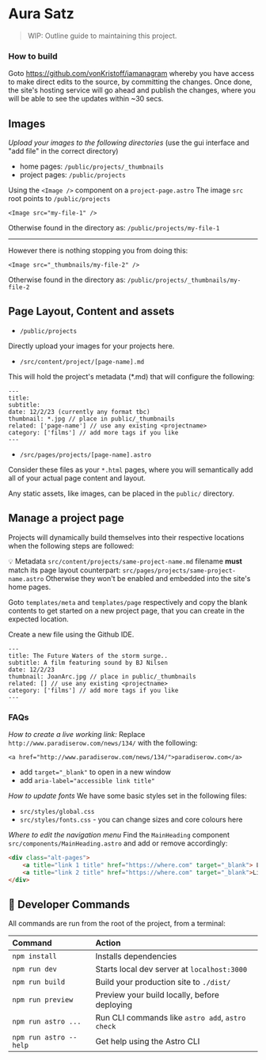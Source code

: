 # Aura Satz

> WIP: Outline guide to maintaining this project.

### How to build

Goto https://github.com/vonKristoff/iamanagram whereby you have access to make direct edits to the source, by committing the changes. Once done, the site's hosting service will go ahead and publish the changes, where you will be able to see the updates within ~30 secs.

## Images

_Upload your images to the following directories_
(use the gui interface and "add file" in the correct directory)

- home pages: `/public/projects/_thumbnails`
- project pages: `/public/projects`

Using the `<Image />` component on a `project-page.astro`
The image `src` root points to `/public/projects`

```
<Image src="my-file-1" />
```

Otherwise found in the directory as: `/public/projects/my-file-1`

---

However there is nothing stopping you from doing this:

```
<Image src="_thumbnails/my-file-2" />
```

Otherwise found in the directory as: `/public/projects/_thumbnails/my-file-2`

## Page Layout, Content and assets

- `/public/projects`

Directly upload your images for your projects here.

- `/src/content/project/[page-name].md`

This will hold the project's metadata (\*.md) that will configure the following:

```
---
title:
subtitle:
date: 12/2/23 (currently any format tbc)
thumbnail: *.jpg // place in public/_thumbnails
related: ['page-name'] // use any existing <projectname>
category: ['films'] // add more tags if you like
---
```

- `/src/pages/projects/[page-name].astro`

Consider these files as your `*.html` pages, where you will semantically add all of your actual page content and layout.

Any static assets, like images, can be placed in the `public/` directory.

## Manage a project page

Projects will dynamically build themselves into their respective locations when the following steps are followed:

💡 Metadata `src/content/projects/same-project-name.md` filename **must** match its page layout counterpart: `src/pages/projects/same-project-name.astro`
Otherwise they won't be enabled and embedded into the site's home pages.

Goto `templates/meta` and `templates/page` respectively and copy the blank contents to get started on a new project page, that you can create in the expected location.

Create a new file using the Github IDE.

```
---
title: The Future Waters of the storm surge..
subtitle: A film featuring sound by BJ Nilsen
date: 12/2/23
thumbnail: JoanArc.jpg // place in public/_thumbnails
related: [] // use any existing <projectname>
category: ['films'] // add more tags if you like
---
```

### FAQs

_How to create a live working link:_
Replace `http://www.paradiserow.com/news/134/` with the following:

```
<a href="http://www.paradiserow.com/news/134/">paradiserow.com</a>
```

- add `target="_blank"` to open in a new window
- add `aria-label="accessible link title"`

_How to update fonts_
We have some basic styles set in the following files:

- `src/styles/global.css`
- `src/styles/fonts.css` - you can change sizes and core colours here

_Where to edit the navigation menu_
Find the `MainHeading` component `src/components/MainHeading.astro` and add or remove accordingly:

```html
<div class="alt-pages">
	<a title="link 1 title" href="https://where.com" target="_blank"> Link 1</a>
	<a title="link 2 title" href="https://where.com" target="_blank">Link 2</a>
</div>
```

## 🧞 Developer Commands

All commands are run from the root of the project, from a terminal:

| Command                | Action                                           |
| :--------------------- | :----------------------------------------------- |
| `npm install`          | Installs dependencies                            |
| `npm run dev`          | Starts local dev server at `localhost:3000`      |
| `npm run build`        | Build your production site to `./dist/`          |
| `npm run preview`      | Preview your build locally, before deploying     |
| `npm run astro ...`    | Run CLI commands like `astro add`, `astro check` |
| `npm run astro --help` | Get help using the Astro CLI                     |
